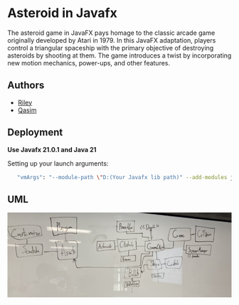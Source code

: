 
# Asteroid in Javafx

The asteroid game in JavaFX pays homage to the classic arcade game originally developed by Atari in 1979. In this JavaFX adaptation, players control a triangular spaceship with the primary objective of destroying asteroids by shooting at them. The game introduces a twist by incorporating new motion mechanics, power-ups, and other features.



## Authors

- [Riley](hhttps://github.com/Rileyuwu)
- [Qasim](hhttps://github.com/qas-source)


## Deployment
**Use Javafx 21.0.1 and Java 21**

Setting up your launch arguments:
```bash
   "vmArgs": "--module-path \"D:(Your Javafx lib path)" --add-modules javafx.controls,javafx.fxml"
```


## UML

![App Screenshot](https://github.com/qas-source/AsteroidProject/blob/main/IMG_9774.jpg)

